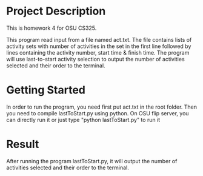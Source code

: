 # Project Description

This is homework 4 for OSU CS325.

This program read input from a file named act.txt. The
file contains  lists of activity sets with number of activities in the
set in the first line followed by lines containing the activity number,
start time & finish time. The program will use last-to-start activity
selection to output the number of activities selected and their order
to the terminal.

# Getting Started
In order to run the program, you need first put act.txt in the
root folder. Then you need to compile lastToStart.py using python. 
On OSU flip server, you can directly run it or just type "python lastToStart.py"
to run it

# Result
After running the program lastToStart.py, it will output the number
of activities selected and their order to the terminal.